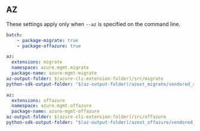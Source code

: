 ## AZ

These settings apply only when `--az` is specified on the command line.
``` yaml $(az)
batch:
    - package-migrate: true
    - package-offazure: true
```

``` yaml $(az) && $(package-migrate)
az:
  extensions: migrate
  namespace: azure.mgmt.migrate
  package-name: azure-mgmt-migrate
az-output-folder: $(azure-cli-extension-folder)/src/migrate
python-sdk-output-folder: "$(az-output-folder)/azext_migrate/vendored_sdks/migrate"
```

``` yaml $(az) && $(package-offazure)
az:
  extensions: offazure
  namespace: azure.mgmt.offazure
  package-name: azure-mgmt-offazure
az-output-folder: $(azure-cli-extension-folder)/src/offazure
python-sdk-output-folder: "$(az-output-folder)/azext_offazure/vendored_sdks/migrate"
```